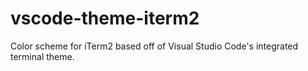 # vscode-theme-iterm2
Color scheme for iTerm2 based off of Visual Studio Code's integrated terminal theme.
